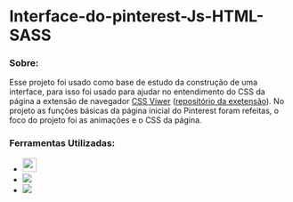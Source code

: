 # Interface-do-pinterest-Js-HTML-SASS
### Sobre: <br>
Esse projeto foi usado como base de estudo da construção de uma interface, para isso foi usado para ajudar no entendimento do CSS da página a extensão de navegador <a href = "https://chrome.google.com/webstore/detail/cssviewer/ggfgijbpiheegefliciemofobhmofgce?hl=pt-BR">CSS Viwer</a> (<a href = "https://github.com/miled/cssviewer">repositório da exetensão</a>). No projeto as funções básicas da página inicial do Pinterest foram refeitas, o foco do projeto foi as animações e o CSS da página.

### Ferramentas Utilizadas: <br>
- <img height="25" src="https://img.shields.io/badge/HTML5-E34F26?style=for-the-badge&logo=html5&logoColor=white">
- <img heigth="30" src="https://img.shields.io/badge/Sass-CC6699?style=for-the-badge&logo=sass&logoColor=white">
- <img heigth="30" src="https://img.shields.io/badge/JavaScript-F7DF1E?style=for-the-badge&logo=javascript&logoColor=black">
